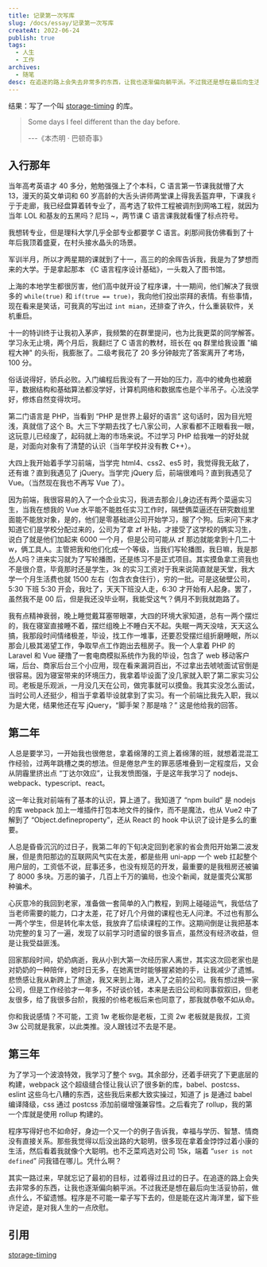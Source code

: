 ```yaml
---
title: 记录第一次写库
slug: /docs/essay/记录第一次写库
createAt: 2022-06-24
publish: true
tags:
  - 人生
  - 工作
archives:
  - 随笔
desc: 在追逐的路上会失去非常多的东西，让我也逐渐偏向躺平派。不过我还是想在最后向生活妥协前，做点什么，不留遗憾。
---
```


结果：写了一个叫 [storage-timing][1] 的库。

> Some days I feel different than the day before.
>
> ---《本杰明 · 巴顿奇事》

## 入行那年

当年高考英语才 40 多分，勉勉强强上了个本科，C 语言第一节课我就懵了大 13，漫天的英文单词和 60 岁高龄的大舌头讲师两堂课上得我丢盔弃甲，下课我彳亍于走廊，我已经盘算着转专业了，高考选了软件工程被调剂到网咯工程，就因为当年 LOL 和基友的五黑吗？尼玛 ~，两节课 C 语言课我就看懂了标点符号。

我想转专业，但是理科大学几乎全部专业都要学 C 语言。刹那间我仿佛看到了十年后我顶着盛夏，在村头接水晶头的场景。

军训半月，所以才两星期的课就到了十一，高三的的余晖告诉我，我是为了梦想而来的大学。于是拿起那本 《C 语言程序设计基础》，一头栽入了图书馆。

上海的本地学生都很厉害，他们高中就开设了程序课，十一期间，他们解决了我很多的 `while(true)` 和 `if(true == true)`，我向他们投出崇拜的表情。有些事情，现在看来是笑话，可我真的写出过 `int mian`，还排查了许久，什么重装软件，关机重启。

十一的特训终于让我初入茅庐，我频繁的在群里提问，也为比我更菜的同学解答。学习永无止境，两个月后，我翻烂了 C 语言的教材，班长在 qq 群里给我设置 "编程大神" 的头衔，我膨胀了。二级考我花了 20 多分钟敲完了答案离开了考场，100 分。

俗话说得好，骄兵必败。入门编程后我没有了一开始的压力，高中的棱角也被磨平，数据结构和基础算法都没学好，计算机网络和数据库也是个半吊子。心法没学好，修炼自然变得坎坷。

第二门语言是 PHP，当看到 “PHP 是世界上最好的语言” 这句话时，因为目光短浅，真就信了这个 B。大三下学期去找了七八家公司，人家看都不正眼看我一眼，这玩意儿已经废了，起码就上海的市场来说。不过学习 PHP 给我唯一的好处就是，对面向对象有了清楚的认识（当年学校并没有教 C++）。

大四上我开始着手学习前端，当学完 html4、css2、es5 时，我觉得我无敌了，还有谁？直到我遇见了 jQuery。当学完 jQuery 后，前端很难吗？直到我遇见了 Vue。（当然现在我也不再写 Vue 了）。

因为前端，我很容易的入了一个企业实习，我进去那会儿身边还有两个菜逼实习生，当我在想我的 Vue 水平能不能胜任实习工作时，隔壁俩菜逼还在研究数组里面能不能放对象，是的，他们是零基础进公司开始学习，服了个狗。后来问下来才知道它们是学校分配过来的，公司为了拿 zf 补贴，才接受了这学校的俩实习生，说白了就是他们加起来 6000 一个月，但是公司可能从 zf 那边就能拿到十几二十 w，俩工具人。主管把我和他们化成一个等级，当我们写轮播图，我日嘛，我是那怂人吗？进来实习就为了写轮播图，还是练习不是正式项目。其实摸鱼拿工资我也不是很介意，毕竟那时还是学生，3k 的实习工资对于我来说简直就是天堂，我大学一个月生活费也就 1500 左右（包含衣食住行），穷的一批。可是这破壁公司，5:30 下班 5:30 开会，我吐了，天天下班没人走，6:30 才开始有人起身。罢了，虽然我不是 00 后，但是我还没毕业啊，我能受这气？俩月不到我就跑路了。

我有点精神衰弱，晚上睡觉戴耳塞带眼罩，大四的环境大家知道，总有一两个摆烂的，我在寝室直接睡不着，摆烂组晚上不睡白天不起。失眠一两天没啥，天天这么搞，我那段时间情绪极差，毕设，找工作一堆事，还要忍受摆烂组折磨睡眠，所以那会儿极其渴望工作，争取早点工作跑出去租房子。我一个人拿着 PHP 的 Laravel 和 Vue 硬撸了一套电商模拟系统作为我的毕设，包含了 web 移动客户端，后台、商家后台三个小应用，现在看来漏洞百出，不过拿出去唬唬面试官倒是很容易。因为寝室带来的环境压力，我拿着毕设面了没几家就入职了第二家实习公司。老板是乐观派，一月没几天在公司，做完事就可以摸鱼。我其实没怎么面试，当时公司人还挺少，相当于拿着毕设就拿到了实习。有一个前端比我先入职，我以为是大佬，结果他还在写 jQuery，“脚手架？那是啥？” 这是他给我的回答。

## 第二年

人总是要学习，一开始我也很倦怠，拿着绵薄的工资上着绵薄的班，就想着混混工作经验，过两年跳槽之类的想法。但是倦怠产生的罪恶感堆叠到一定程度后，又会从阴霾里挤出点 “丁达尔效应”，让我发愤图强，于是这年我学习了 nodejs、webpack、typescript、react。

这一年让我对前端有了基本的认识，算上道了。我知道了 “npm build” 是 nodejs 的库 webpack 加上一堆插件打包本地文件的操作，而不是魔法，也从 Vue2 中了解到了 “Object.defineproperty”，还从 React 的 hook 中认识了设计是多么的重要。

人总是昏昏沉沉的过日子，我第二年的下旬决定回到老家的省会贵阳开始第二波发展，但是贵阳那边的互联网风气实在太差，都是些用 uni-app 一个 web 扛起整个用户层的，工资低不说，屁事还多，也没有规范的开发，最重要的是我租房还被骗了 8000 多块。万恶的骗子，几百上千万的骗局，也没个新闻，就是蛋壳公寓那种骗术。

心灰意冷的我回到老家，准备做一套简单的入门教程，到网上碰碰运气，我低估了当老师需要的能力，口才太差，花了好几个月做的课程也无人问津。不过也有那么一两个学生，但是转化率太低，我放弃了后续课程的工作。这期间倒是让我把基本功完整的复习了一遍，发现了以前学习时遗留的很多盲点，虽然没有经济收益，但是让我受益匪浅。

回家那段时间，奶奶病逝，我从小到大第一次经历家人离世，其实这次回老家也是对奶奶的一种陪伴，她时日无多，在她离世时能够握紧她的手，让我减少了遗憾。悲愤感让我从新跨上了旅途，我又来到上海，进入了之前的公司。我有想过换一家公司，但是工作经验才一年多，不好谈价钱，本来是去旧公司和同事叙叙旧，但老友很多，给了我很多台阶，我报的价格老板后来也同意了，那我就恭敬不如从命。

你和我说感情？不可能，工资 1w 老板你是老板，工资 2w 老板就是我叔，工资 3w 公司就是我家，以此类推。没人跟钱过不去是不是。

## 第三年

为了学习一个波浪特效，我学习了整个 svg。其余部分，还着手研究了下更底层的构建，webpack 这个超级缝合怪让我认识了很多新的库，babel、postcss、eslint 这些乌七八糟的东西，这些我后来都大致实操过，知道了 js 是通过 babel 编译降级，css 通过 postcss 添加前缀增强兼容性。之后看完了 rollup，我的第一个库就是使用 rollup 构建的。

程序写得好也不如命好，身边一个又一个的例子告诉我，幸福与学历、智慧、情商没有直接关系。那些我觉得以后没出路的大聪明，很多现在拿着金饽饽过着小康的生活，然后看着我就像个大聪明。也不乏菜鸡选对公司 15k，端着 “`user is not defined`” 问我错在哪儿。凭什么啊？

其实一路过来，早就忘记了最初的目标，过着得过且过的日子。在追逐的路上会失去非常多的东西，让我也逐渐偏向躺平派。不过我还是想在最后向生活妥协前，做点什么，不留遗憾。程序是不可能一辈子写下去的，但是能在这片海洋里，留下些许足迹，是对我人生的一点欣慰。

## 引用

[storage-timing][1]

[1]: https://www.npmjs.com/package/storage-timing
